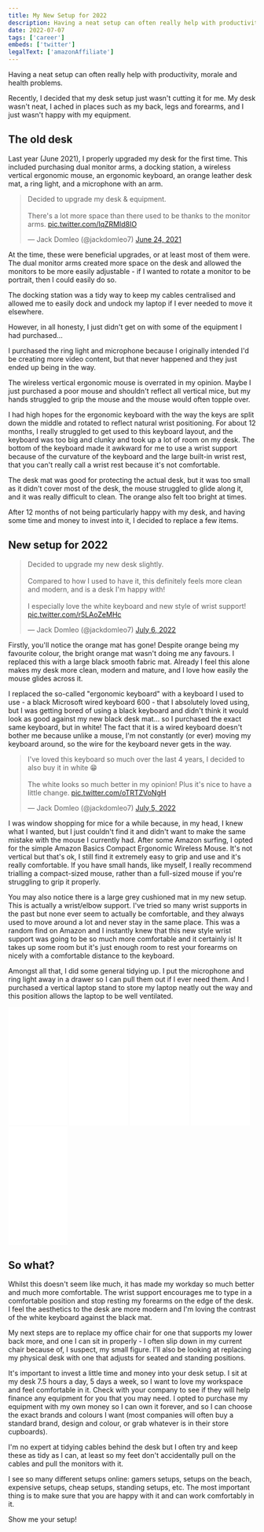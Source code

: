 ```yaml
---
title: My New Setup for 2022
description: Having a neat setup can often really help with productivity, morale and health problems.
date: 2022-07-07
tags: ['career']
embeds: ['twitter']
legalText: ['amazonAffiliate']
---
```


Having a neat setup can often really help with productivity, morale and health problems.

Recently, I decided that my desk setup just wasn't cutting it for me. My desk wasn't neat, I ached in places such as my back, legs and forearms, and I just wasn't happy with my equipment.

## The old desk

Last year (<time datetime="2021-06">June 2021</time>), I properly upgraded my desk for the first time. This included purchasing dual monitor arms, a docking station, a wireless vertical ergonomic mouse, an ergonomic keyboard, an orange leather desk mat, a ring light, and a microphone with an arm.

<blockquote class="twitter-tweet"><p lang="en" dir="ltr">Decided to upgrade my desk &amp; equipment.<br><br>There&#39;s a lot more space than there used to be thanks to the monitor arms. <a href="https://t.co/IqZRMld8IO">pic.twitter.com/IqZRMld8IO</a></p>&mdash; Jack Domleo (@jackdomleo7) <a href="https://twitter.com/jackdomleo7/status/1408130225595207680?ref_src=twsrc%5Etfw">June 24, 2021</a></blockquote>

At the time, these were beneficial upgrades, or at least most of them were. The dual monitor arms created more space on the desk and allowed the monitors to be more easily adjustable - if I wanted to rotate a monitor to be portrait, then I could easily do so.

The docking station was a tidy way to keep my cables centralised and allowed me to easily dock and undock my laptop if I ever needed to move it elsewhere.

However, in all honesty, I just didn't get on with some of the equipment I had purchased...

I purchased the ring light and microphone because I originally intended I'd be creating more video content, but that never happened and they just ended up being in the way.

The wireless vertical ergonomic mouse is overrated in my opinion. Maybe I just purchased a poor mouse and shouldn't reflect all vertical mice, but my hands struggled to grip the mouse and the mouse would often topple over.

I had high hopes for the ergonomic keyboard with the way the keys are split down the middle and rotated to reflect natural wrist positioning. For about 12 months, I really struggled to get used to this keyboard layout, and the keyboard was too big and clunky and took up a lot of room on my desk. The bottom of the keyboard made it awkward for me to use a wrist support because of the curvature of the keyboard and the large built-in wrist rest, that you can't really call a wrist rest because it's not comfortable.

The desk mat was good for protecting the actual desk, but it was too small as it didn't cover most of the desk, the mouse struggled to glide along it, and it was really difficult to clean. The orange also felt too bright at times.

After 12 months of not being particularly happy with my desk, and having some time and money to invest into it, I decided to replace a few items.

## New setup for 2022

<blockquote class="twitter-tweet"><p lang="en" dir="ltr">Decided to upgrade my new desk slightly.<br><br>Compared to how I used to have it, this definitely feels more clean and modern, and is a desk I&#39;m happy with!<br><br>I especially love the white keyboard and new style of wrist support! <a href="https://t.co/r5LAoZeMHc">pic.twitter.com/r5LAoZeMHc</a></p>&mdash; Jack Domleo (@jackdomleo7) <a href="https://twitter.com/jackdomleo7/status/1544768907122196480?ref_src=twsrc%5Etfw">July 6, 2022</a></blockquote>

Firstly, you'll notice the orange mat has gone! Despite orange being my favourite colour, the bright orange mat wasn't doing me any favours. I replaced this with a large black smooth fabric mat. Already I feel this alone makes my desk more clean, modern and mature, and I love how easily the mouse glides across it.

I replaced the so-called "ergonomic keyboard" with a keyboard I used to use - a black Microsoft wired keyboard 600 - that I absolutely loved using, but I was getting bored of using a black keyboard and didn't think it would look as good against my new black desk mat... so I purchased the exact same keyboard, but in white! The fact that it is a wired keyboard doesn't bother me because unlike a mouse, I'm not constantly (or ever) moving my keyboard around, so the wire for the keyboard never gets in the way.

<blockquote class="twitter-tweet"><p lang="en" dir="ltr">I&#39;ve loved this keyboard so much over the last 4 years, I decided to also buy it in white 😁<br><br>The white looks so much better in my opinion! Plus it&#39;s nice to have a little change. <a href="https://t.co/oTRTZVoNgH">pic.twitter.com/oTRTZVoNgH</a></p>&mdash; Jack Domleo (@jackdomleo7) <a href="https://twitter.com/jackdomleo7/status/1544285736861663232?ref_src=twsrc%5Etfw">July 5, 2022</a></blockquote>

I was window shopping for mice for a while because, in my head, I knew what I wanted, but I just couldn't find it and didn't want to make the same mistake with the mouse I currently had. After some Amazon surfing, I opted for the simple Amazon Basics Compact Ergonomic Wireless Mouse. It's not vertical but that's ok, I still find it extremely easy to grip and use and it's really comfortable. If you have small hands, like myself, I really recommend trialling a compact-sized mouse, rather than a full-sized mouse if you're struggling to grip it properly.

You may also notice there is a large grey cushioned mat in my new setup. This is actually a wrist/elbow support. I've tried so many wrist supports in the past but none ever seem to actually be comfortable, and they always used to move around a lot and never stay in the same place. This was a random find on Amazon and I instantly knew that this new style wrist support was going to be so much more comfortable and it certainly is! It takes up some room but it's just enough room to rest your forearms on nicely with a comfortable distance to the keyboard.

Amongst all that, I did some general tidying up. I put the microphone and ring light away in a drawer so I can pull them out if I ever need them. And I purchased a vertical laptop stand to store my laptop neatly out the way and this position allows the laptop to be well ventilated.

<div class="amazon-product-row">
  <iframe sandbox="allow-popups allow-scripts allow-modals allow-forms allow-same-origin" style="width:120px;height:240px;" marginwidth="0" marginheight="0" scrolling="no" frameborder="0" src="//ws-eu.amazon-adsystem.com/widgets/q?ServiceVersion=20070822&OneJS=1&Operation=GetAdHtml&MarketPlace=GB&source=ss&ref=as_ss_li_til&ad_type=product_link&tracking_id=jackdomleo707-21&marketplace=amazon&region=GB&placement=B07XVG51JY&asins=B07XVG51JY&linkId=2375da17f69c7fd8d2d831c888d943ac&show_border=true&link_opens_in_new_window=true"></iframe>
  <iframe sandbox="allow-popups allow-scripts allow-modals allow-forms allow-same-origin" style="width:120px;height:240px;" marginwidth="0" marginheight="0" scrolling="no" frameborder="0" src="//ws-eu.amazon-adsystem.com/widgets/q?ServiceVersion=20070822&OneJS=1&Operation=GetAdHtml&MarketPlace=GB&source=ss&ref=as_ss_li_til&ad_type=product_link&tracking_id=jackdomleo707-21&marketplace=amazon&region=GB&placement=B078F698CQ&asins=B078F698CQ&linkId=3c055c83ba19dbd18d87dd33a9142ccb&show_border=true&link_opens_in_new_window=true"></iframe>
  <iframe sandbox="allow-popups allow-scripts allow-modals allow-forms allow-same-origin" style="width:120px;height:240px;" marginwidth="0" marginheight="0" scrolling="no" frameborder="0" src="//ws-eu.amazon-adsystem.com/widgets/q?ServiceVersion=20070822&OneJS=1&Operation=GetAdHtml&MarketPlace=GB&source=ss&ref=as_ss_li_til&ad_type=product_link&tracking_id=jackdomleo707-21&marketplace=amazon&region=GB&placement=B001QSZ8IE&asins=B001QSZ8IE&linkId=ee64d6dc6d6dde773dfef0a42d5afd2a&show_border=true&link_opens_in_new_window=true"></iframe>
  <iframe sandbox="allow-popups allow-scripts allow-modals allow-forms allow-same-origin" style="width:120px;height:240px;" marginwidth="0" marginheight="0" scrolling="no" frameborder="0" src="//ws-eu.amazon-adsystem.com/widgets/q?ServiceVersion=20070822&OneJS=1&Operation=GetAdHtml&MarketPlace=GB&source=ss&ref=as_ss_li_til&ad_type=product_link&tracking_id=jackdomleo707-21&marketplace=amazon&region=GB&placement=B07RYP8LS1&asins=B07RYP8LS1&linkId=71c02c20604fe81d17582b660776a469&show_border=true&link_opens_in_new_window=true"></iframe>
  <iframe sandbox="allow-popups allow-scripts allow-modals allow-forms allow-same-origin" style="width:120px;height:240px;" marginwidth="0" marginheight="0" scrolling="no" frameborder="0" src="//ws-eu.amazon-adsystem.com/widgets/q?ServiceVersion=20070822&OneJS=1&Operation=GetAdHtml&MarketPlace=GB&source=ss&ref=as_ss_li_til&ad_type=product_link&tracking_id=jackdomleo707-21&marketplace=amazon&region=GB&placement=B089W6Y1BD&asins=B089W6Y1BD&linkId=eb36ac6ddea4dd61dac32ba64259b5f0&show_border=true&link_opens_in_new_window=true"></iframe>
</div>

## So what?

Whilst this doesn't seem like much, it has made my workday so much better and much more comfortable. The wrist support encourages me to type in a comfortable position and stop resting my forearms on the edge of the desk. I feel the aesthetics to the desk are more modern and I'm loving the contrast of the white keyboard against the black mat.

My next steps are to replace my office chair for one that supports my lower back more, and one I can sit in properly - I often slip down in my current chair because of, I suspect, my small figure. I'll also be looking at replacing my physical desk with one that adjusts for seated and standing positions.

It's important to invest a little time and money into your desk setup. I sit at my desk 7.5 hours a day, 5 days a week, so I want to love my workspace and feel comfortable in it. Check with your company to see if they will help finance any equipment for you that you may need. I opted to purchase my equipment with my own money so I can own it forever, and so I can choose the exact brands and colours I want (most companies will often buy a standard brand, design and colour, or grab whatever is in their store cupboards).

I'm no expert at tidying cables behind the desk but I often try and keep these as tidy as I can, at least so my feet don't accidentally pull on the cables and pull the monitors with it.

I see so many different setups online: gamers setups, setups on the beach, expensive setups, cheap setups, standing setups, etc. The most important thing is to make sure that you are happy with it and can work comfortably in it.

Show me your setup!
